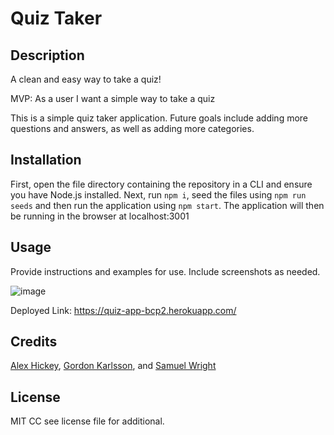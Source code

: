 # Quiz Taker

## Description

A clean and easy way to take a quiz!

MVP: As a user I want a simple way to take a quiz

This is a simple quiz taker application. Future goals include adding more questions and answers, as well as adding more categories.

## Installation

First, open the file directory containing the repository in a CLI and ensure you have Node.js installed. Next, run 
`npm i`, seed the files using 
`npm run seeds` and then run the application using `npm start`. The application will then be running in the browser at localhost:3001


## Usage

Provide instructions and examples for use. Include screenshots as needed.

![image](https://user-images.githubusercontent.com/114494147/226216787-ed22544a-0c7d-4f50-af7c-b535e41ce13b.png)

Deployed Link: https://quiz-app-bcp2.herokuapp.com/

## Credits

[Alex Hickey](https://github.com/Axelpanic), [Gordon Karlsson](https://github.com/gpkarlsson), and [Samuel Wright](https://github.com/Samwright33)


## License

MIT CC see license file for additional.
